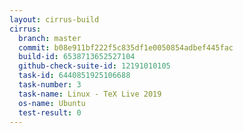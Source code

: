 ```yaml
---
layout: cirrus-build
cirrus:
  branch: master
  commit: b08e911bf222f5c835df1e0050854adbef445fac
  build-id: 6538713652527104
  github-check-suite-id: 12191010105
  task-id: 6440851925106688
  task-number: 3
  task-name: Linux - TeX Live 2019
  os-name: Ubuntu
  test-result: 0
---
```

